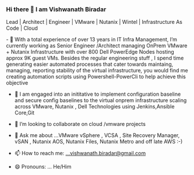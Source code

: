### Hi there 👋 I am Vishwanath Biradar
Lead | Architect | Engineer | VMware | Nutanix | Wintel | Infrastructure As Code | Cloud 

<div>
 <p>
- 🔭 With a total experience of over 13 years in IT Infra Management, I’m currently working as Senior Engineer /Architect managing OnPrem VMware + Nutanix  Infrastructure with over 800 Dell PowerEdge Nodes hosting approx 9K guest VMs. 
   Besides the regular engineering stuff , I spend time generating easier automated processes that cater towards  maintaing, managing, reporting stability of the virtual infrastructure, you would find me creating automation scripts using Powershell-PowerCli to help achieve this objective
  
 - 🌱 I am engaged into an inititative to implement configuration baseline and secure config baselines to the virtual onprem infrastructure scaling across VMware, Nutanix , Dell Technologies using Jenkins,Ansible Core,Git

  
 - 👯 I’m looking to collaborate on cloud /vmware projects 
  
 - 💬 Ask me about ...VMware vSphere , VCSA , Site Recovery Manager, vSAN , Nutanix AOS, Nutanix Files, Nutanix Metro  and off late AWS :-) 
  
  - 📫 How to reach me: ...vishwanath.biradar@gmail.com

  - 😄 Pronouns: ... He/Him

</p>
</div>


